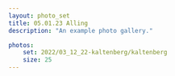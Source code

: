 ```yaml
---
layout: photo_set
title: 05.01.23 Alling
description: "An example photo gallery."

photos:
    set: 2022/03_12_22-kaltenberg/kaltenberg
    size: 25
---
```

